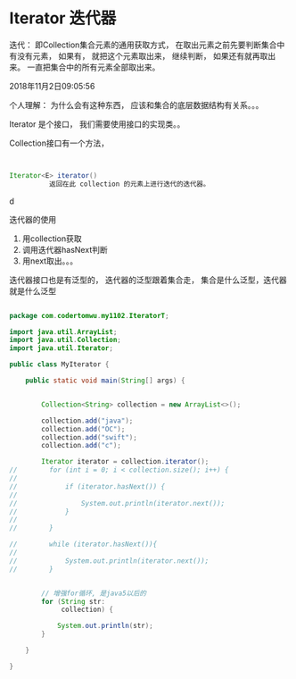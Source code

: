 # Iterator 迭代器

迭代： 即Collection集合元素的通用获取方式， 在取出元素之前先要判断集合中有没有元素， 如果有， 就把这个元素取出来， 继续判断， 如果还有就再取出来。 一直把集合中的所有元素全部取出来。

2018年11月2日09:05:56

个人理解： 为什么会有这种东西， 应该和集合的底层数据结构有关系。。。



Iterator 是个接口， 我们需要使用接口的实现类。。



Collection接口有一个方法， 



```java


Iterator<E> iterator() 
          返回在此 collection 的元素上进行迭代的迭代器。 

```

d



迭代器的使用

1. 用collection获取
2. 调用迭代器hasNext判断
3. 用next取出。。。



迭代器接口也是有泛型的， 迭代器的泛型跟着集合走， 集合是什么泛型，迭代器就是什么泛型

```java

package com.codertomwu.my1102.IteratorT;

import java.util.ArrayList;
import java.util.Collection;
import java.util.Iterator;

public class MyIterator {

    public static void main(String[] args) {


        Collection<String> collection = new ArrayList<>();

        collection.add("java");
        collection.add("OC");
        collection.add("swift");
        collection.add("c");

        Iterator iterator = collection.iterator();
//        for (int i = 0; i < collection.size(); i++) {
//
//            if (iterator.hasNext()) {
//
//                System.out.println(iterator.next());
//            }
//
//        }

//        while (iterator.hasNext()){
//
//            System.out.println(iterator.next());
//        }


        // 增强for循环, 是java5以后的
        for (String str:
             collection) {

            System.out.println(str);
        }

    }

}


```



